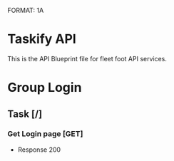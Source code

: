 FORMAT: 1A

# Taskify API
This is the API Blueprint file for fleet foot API services.

# Group Login

## Task [/]

### Get Login page [GET]

+ Response 200